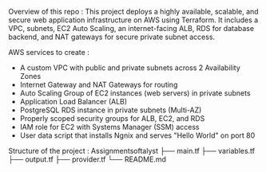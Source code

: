 Overview of this repo : 
This project deploys a highly available, scalable, and secure web application infrastructure on AWS using Terraform.
It includes a VPC, subnets, EC2 Auto Scaling, an internet-facing ALB, RDS for database backend, and NAT gateways for secure private subnet access.

AWS services to create :
- A custom VPC with public and private subnets across 2 Availability Zones
- Internet Gateway and NAT Gateways for routing
- Auto Scaling Group of EC2 instances (web servers) in private subnets
- Application Load Balancer (ALB)
- PostgreSQL RDS instance in private subnets (Multi-AZ)
- Properly scoped security groups for ALB, EC2, and RDS
- IAM role for EC2 with Systems Manager (SSM) access
- User data script that installs Ngnix and serves "Hello World" on port 80

Structure of the project : 
Assignmentsoftalyst
├── main.tf
├── variables.tf
├── output.tf
├── provider.tf
└── README.md
